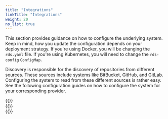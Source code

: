 ```yaml
---
title: "Integrations"
linkTitle: "Integrations"
weight: 20
no_list: true
---
```


This section provides guidance on how to configure the underlying system.
Keep in mind, how you update the configuration depends on your deployment strategy.
If you're using Docker, you will be changing the `rds.yaml` file.
If you're using Kubernetes, you will need to change the `rds-config` `ConfigMap`.

Discovery is responsible for the discovery of repositories from different sources.
These sources include systems like BitBucket, GitHub, and GitLab.
Configuring the system to read from these different sources is rather easy.
See the following configuration guides on how to configure the system for your corresponding provider.

<div class="row" style="max-width: 80%;">
    <div class="col-sm-6 col-md-4">
      {{<card-icon
        border="white"
        icon="fab fa-github-square"
        title="GitHub"
        link="/docs/integrations/github/"
        text="Index user and organization repositories."
        >}}
    </div>
    <div class="col-sm-6 col-md-4">
      {{<card-icon
        border="white"
        icon="fab fa-gitlab"
        title="GitLab"
        link="/docs/integrations/gitlab/"
        text="Index user and group repositories."
      >}}
    </div>
    <div class="col-sm-6 col-md-4">
      {{<card-icon
        border="white"
        icon="fab fa-bitbucket"
        title="BitBucket"
        link="/docs/integrations/bitbucket/"
        text="Index user and team repositories."
      >}}
    </div>
  </div>
